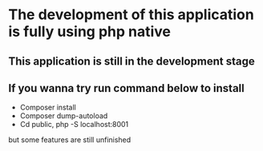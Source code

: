 # The development of this application is fully using php native

## This application is still in the development stage

## If you wanna try run command below to install
- Composer install
- Composer dump-autoload
- Cd public, php -S localhost:8001

but some features are still unfinished
